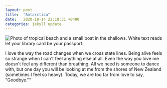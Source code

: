 ```yaml
---
layout: post
title:  "Antarctica"
date:   2020-10-14 22:18:31 +0400
categories: jekyll update
---
```

<img src="//images.weserv.nl/?url=havemapswill.travel/img/2020-10-13-paris.JPG&&w=500h=400&dpr=4" alt="Photo of tropical beach and a small boat in the shallows. White text reads let your library card be your passport.">

I love the way the road changes when we cross state lines. Being alive feels so strange when I can't feel anything else at all. Even the way you love me doesn't feel any different than breathing. All we need is someone to dance with, but one day you will be looking at me from the shores of New Zealand (sometimes I feel so heavy). Today, we are too far from love to say, "Goodbye.""
